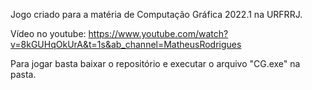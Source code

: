 Jogo criado para a matéria de Computação Gráfica 2022.1 na URFRRJ.

Vídeo no youtube: https://www.youtube.com/watch?v=8kGUHqOkUrA&t=1s&ab_channel=MatheusRodrigues

Para jogar basta baixar o repositório e executar o arquivo "CG.exe" na pasta.
